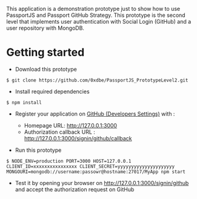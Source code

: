 
This application is a demonstration prototype just to show how to use PassportJS and Passport GitHub Strategy. This prototype is the second level that implements user authentication with Social Login (GitHub) and a user repository with MongoDB.

# Getting started

* Download this prototype

```console
$ git clone https://github.com/0xdbe/PassportJS_PrototypeLevel2.git
```

* Install required dependencies

```console
$ npm install
```

* Register your application on [GitHub (Developers Settings)](https://github.com/settings/developers) with :
  - Homepage URL: http://127.0.0.1:3000
  - Authorization callback URL : http://127.0.0.1:3000/signin/github/callback

* Run this prototype

```console
$ NODE_ENV=production PORT=3000 HOST=127.0.0.1 CLIENT_ID=xxxxxxxxxxxxxxxx CLIENT_SECRET=yyyyyyyyyyyyyyyyyyyyy MONGOURI=mongodb://username:passowr@hostname:27017/MyApp npm start
```

* Test it by opening your browser on http://127.0.0.1:3000/signin/github and accept the authorization request on GitHub
